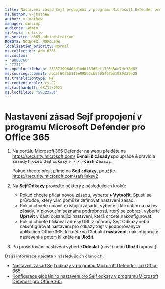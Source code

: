 ```yaml
---
title: Nastavení zásad Sejf propojení v programu Microsoft Defender pro Office 365
ms.author: v-jmathew
author: v-jmathew
manager: dansimp
audience: Admin
ms.topic: article
ms.service: o365-administration
ROBOTS: NOINDEX, NOFOLLOW
localization_priority: Normal
ms.collection: Adm_O365
ms.custom:
- "9000760"
- "7391"
ms.openlocfilehash: 353571996403d1ddd133d5ef1705d86e7dc38d02
ms.sourcegitcommit: ab75f66355116e995b3cb5505465b31989339e28
ms.translationtype: MT
ms.contentlocale: cs-CZ
ms.lasthandoff: 08/13/2021
ms.locfileid: "58322206"
---
```

# <a name="set-up-safe-link-policies-in-microsoft-defender-for-office-365"></a>Nastavení zásad Sejf propojení v programu Microsoft Defender pro Office 365

1. Na portálu Microsoft 365 Defender na webu přejděte na <https://security.microsoft.com/> **E-mail & zásady** spolupráce & pravidla zásady hrozeb Sejf odkazy v \>  \>  \>  **části** Zásady.

   Pokud chcete přejít přímo na **Sejf odkazy,** použijte <https://security.microsoft.com/safelinksv2> .

2. Na **Sejf Odkazy** proveďte některý z následujících kroků:
   - Pokud chcete přidat novou zásadu, vyberte **+ Vytvořit**. Spustí se průvodce, který vám pomůže definovat nastavení zásad.
   - Pokud chcete upravit existující zásadu, vyberte ji kliknutím na název zásady. V plovoucím seznamu podrobností, který se zobrazí, vyberte **Upravit** v části obsahující nastavení, která chcete nakonfigurovat.
   - Pokud chcete blokovat adresy URL z ochrany Sejf Odkazy nebo nakonfigurovat nastavení pro odkazy Sejf v podporovaných aplikacích Office 365, klikněte na Globální **nastavení,** nakonfigurujte nastavení a potom klikněte na **Uložit.**

3. Po prošetřování nastavení vyberte **Odeslat** (nové) nebo **Uložit** (upravit).

Další informace najdete v následujících článcích:

- [Nastavení zásad Sejf odkazy v programu Microsoft Defender pro Office 365](https://docs.microsoft.com/microsoft-365/security/office-365-security/set-up-safe-links-policies)
- [Konfigurace globálního nastavení pro Sejf odkazy v programu Microsoft Defender pro Office 365](https://docs.microsoft.com/microsoft-365/security/office-365-security/configure-global-settings-for-safe-links)
